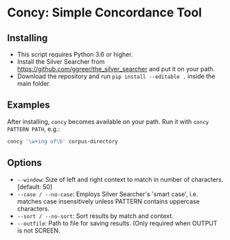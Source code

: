 # Concy: Simple Concordance Tool

## Installing

- This script requires Python 3.6 or higher.
- Install the Silver Searcher from https://github.com/ggreer/the_silver_searcher and put it on your path. 
- Download the repository and run `pip install --editable .` inside the main folder.

## Examples

After installing, `concy` becomes available on your path. Run it with `concy PATTERN PATH`, e.g.:

```bash
concy '\w+ing of\b' corpus-directory
```

## Options

- `--window`: Size of left and right context to match in number of  characters.  [default: 50]
- `--case / --no-case`:  Employs Silver Searcher's 'smart case', i.e. matches case insensitively unless PATTERN contains  uppercase characters.
- `--sort / --no-sort`: Sort results by match and context.
- `--outfile`: Path to file for saving results. (Only required when OUTPUT is not SCREEN.
